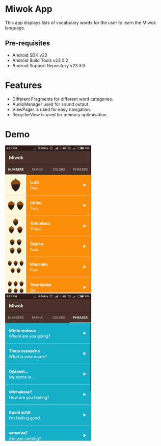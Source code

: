 Miwok App
===================================

This app displays lists of vocabulary words for the user to learn the Miwok language.


Pre-requisites
--------------

- Android SDK v23
- Android Build Tools v23.0.2
- Android Support Repository v23.3.0

# Features
- Different Fragments for different word categories.
- AudioManager used for sound output.
- ViewPager is used for easy navigation.
- RecyclerView is used for memory optimisation.

# Demo
<img src="https://github.com/dextroxd/Miwok/blob/master/1.jpeg?raw=true" height="480" width="280">
<img src="https://github.com/dextroxd/Miwok/blob/master/2.jpeg?raw=true" height="480" width="280">

